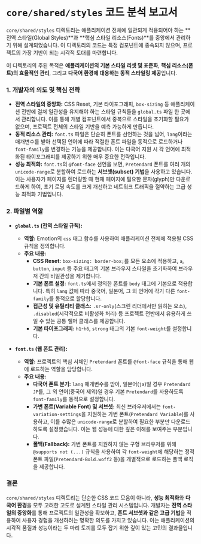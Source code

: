 # `core/shared/styles` 코드 분석 보고서

`core/shared/styles` 디렉토리는 애플리케이션 전체에 일관되게 적용되어야 하는 **전역 스타일(Global Styles)**과 **핵심 스타일 리소스(Fonts)**를 중앙에서 관리하기 위해 설계되었습니다. 이 디렉토리의 코드는 특정 컴포넌트에 종속되지 않으며, 프로젝트의 가장 기반이 되는 시각적 토대를 마련합니다.

이 디렉토리의 주된 목적은 **애플리케이션의 기본 스타일 리셋 및 표준화**, **핵심 리소스(폰트)의 효율적인 관리**, 그리고 **다국어 환경에 대응하는 동적 스타일링 제공**입니다.

### 1. 개발자의 의도 및 핵심 전략

-   **전역 스타일의 중앙화:** CSS Reset, 기본 타이포그래피, `box-sizing` 등 애플리케이션 전반에 걸쳐 일관성을 유지해야 하는 스타일 규칙들을 `global.ts` 파일 한 곳에서 관리합니다. 이를 통해 개별 컴포넌트에서 중복으로 스타일을 초기화할 필요가 없으며, 프로젝트 전체의 스타일 기반을 예측 가능하게 만듭니다.
-   **동적 리소스 관리:** `font.ts` 파일은 단순히 폰트를 선언하는 것을 넘어, `lang`이라는 매개변수를 받아 선택된 언어에 따라 적절한 폰트 파일을 동적으로 로드하거나 `font-family`를 변경하는 기능을 제공합니다. 이는 다국어 지원 시 각 언어에 최적화된 타이포그래피를 제공하기 위한 매우 중요한 전략입니다.
-   **성능 최적화:** `font.ts`의 `@font-face` 선언을 보면, `Pretendard` 폰트를 여러 개의 `unicode-range`로 분할하여 로드하는 **서브셋(subset) 기법**을 사용하고 있습니다. 이는 사용자가 페이지를 렌더링할 때 현재 페이지에 필요한 문자(glyph)만 다운로드하게 하여, 초기 로딩 속도를 크게 개선하고 네트워크 트래픽을 절약하는 고급 성능 최적화 기법입니다.

### 2. 파일별 역할

-   **`global.ts` (전역 스타일 규칙):**
    -   **역할:** Emotion의 `css` 태그 함수를 사용하여 애플리케이션 전체에 적용될 CSS 규칙을 정의합니다.
    -   **주요 내용:**
        -   **CSS Reset:** `box-sizing: border-box;`를 모든 요소에 적용하고, `a`, `button`, `input` 등 주요 태그의 기본 브라우저 스타일을 초기화하여 브라우저 간의 비일관성을 제거합니다.
        -   **기본 폰트 설정:** `font.ts`에서 정의한 폰트를 `body` 태그에 기본으로 적용합니다. 특히 `lang` 값에 따라 중국어, 일본어, 그 외 언어에 각기 다른 `font-family`를 동적으로 할당합니다.
        -   **접근성 및 유틸리티 클래스:** `.sr-only`(스크린 리더에서만 읽히는 요소), `.disabled`(시각적으로 비활성화 처리) 등 프로젝트 전반에서 유용하게 쓰일 수 있는 공통 헬퍼 클래스를 제공합니다.
        -   **기본 타이포그래피:** `h1`-`h6`, `strong` 태그의 기본 `font-weight`를 설정합니다.

-   **`font.ts` (웹 폰트 관리):**
    -   **역할:** 프로젝트의 핵심 서체인 `Pretendard` 폰트를 `@font-face` 규칙을 통해 웹에 로드하는 역할을 담당합니다.
    -   **주요 내용:**
        -   **다국어 폰트 분기:** `lang` 매개변수를 받아, 일본어(`ja`)일 경우 `Pretendard JP`를, 그 외 언어(중국어 제외)일 경우 기본 `Pretendard`를 사용하도록 `font-family`를 동적으로 설정합니다.
        -   **가변 폰트(Variable Font) 및 서브셋:** 최신 브라우저에서는 `font-variation-settings`을 지원하는 가변 폰트(`Pretendard Variable`)를 사용하고, 이를 수많은 `unicode-range`로 분할하여 필요한 부분만 다운로드하도록 설정했습니다. 이는 웹 성능에 대한 깊은 이해를 보여주는 부분입니다.
        -   **폴백(Fallback):** 가변 폰트를 지원하지 않는 구형 브라우저를 위해 `@supports not (...)` 규칙을 사용하여 각 `font-weight`에 해당하는 정적 폰트 파일(`Pretendard-Bold.woff2` 등)을 개별적으로 로드하는 폴백 로직을 제공합니다.

### 결론

`core/shared/styles` 디렉토리는 단순한 CSS 코드 모음이 아니라, **성능 최적화**와 **다국어 환경**을 모두 고려한 고도로 설계된 스타일 관리 시스템입니다. 개발자는 **전역 스타일의 중앙화**를 통해 프로젝트의 일관성을 확보하고, **폰트 서브셋과 같은 고급 기법**을 적용하여 사용자 경험을 개선하려는 명확한 의도를 가지고 있습니다. 이는 애플리케이션의 시각적 품질과 성능이라는 두 마리 토끼를 모두 잡기 위한 깊이 있는 고민의 결과물입니다.
